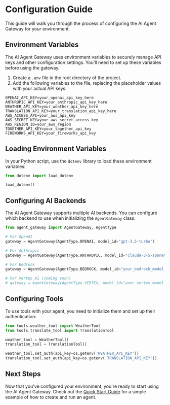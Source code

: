 # Configuration Guide

This guide will walk you through the process of configuring the AI Agent Gateway for your environment.

## Environment Variables

The AI Agent Gateway uses environment variables to securely manage API keys and other configuration settings. You'll need to set up these variables before using the gateway.

1. Create a `.env` file in the root directory of the project.
2. Add the following variables to the file, replacing the placeholder values with your actual API keys:

```
OPENAI_API_KEY=your_openai_api_key_here
ANTHROPIC_API_KEY=your_anthropic_api_key_here
WEATHER_API_KEY=your_weather_api_key_here
TRANSLATION_API_KEY=your_translation_api_key_here
AWS_ACCESS_API=your_aws_api_key
AWS_SECRET_KEY=your_aws_secret_access_key
AWS_REGION_ID=your_aws_region
TOGETHER_API_KEY=your_together_api_key
FIREWORKS_API_KEY=your_fireworks_api_key
```

## Loading Environment Variables

In your Python script, use the `dotenv` library to load these environment variables:

```python
from dotenv import load_dotenv

load_dotenv()
```

## Configuring AI Backends

The AI Agent Gateway supports multiple AI backends. You can configure which backend to use when initializing the `AgentGateway` class:

```python
from agent_gateway import AgentGateway, AgentType

# For OpenAI
gateway = AgentGateway(AgentType.OPENAI, model_id="gpt-3.5-turbo")

# For Anthropic
gateway = AgentGateway(AgentType.ANTHROPIC, model_id="claude-3-5-sonnet-20240620")

# For Bedrock
gateway = AgentGateway(AgentType.BEDROCK, model_id="your_bedrock_model_id")

# For Vertex AI (coming soon)
# gateway = AgentGateway(AgentType.VERTEX, model_id="your_vertex_model_id")
```

## Configuring Tools

To use tools with your agent, you need to initialize them and set up their authentication:

```python
from tools.weather_tool import WeatherTool
from tools.translate_tool import TranslationTool

weather_tool = WeatherTool()
translation_tool = TranslationTool()

weather_tool.set_auth(api_key=os.getenv('WEATHER_API_KEY'))
translation_tool.set_auth(api_key=os.getenv('TRANSLATION_API_KEY'))
```

## Next Steps

Now that you've configured your environment, you're ready to start using the AI Agent Gateway. Check out the [Quick Start Guide](quick-start.md) for a simple example of how to create and run an agent.
